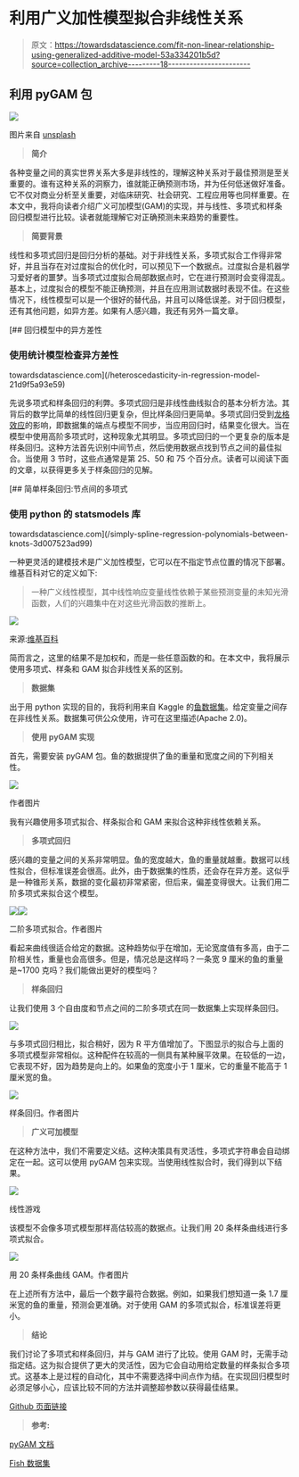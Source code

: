 # 利用广义加性模型拟合非线性关系

> 原文：<https://towardsdatascience.com/fit-non-linear-relationship-using-generalized-additive-model-53a334201b5d?source=collection_archive---------18----------------------->

## 利用 pyGAM 包

![](img/b25d11f63c1f4a8be6bc53ca79c12930.png)

图片来自 [unsplash](https://unsplash.com/photos/s03sK2VLNpc)

> **简介**

各种变量之间的真实世界关系大多是非线性的，理解这种关系对于最佳预测是至关重要的。谁有这种关系的洞察力，谁就能正确预测市场，并为任何低迷做好准备。它不仅对商业分析至关重要，对临床研究、社会研究、工程应用等也同样重要。在本文中，我将向读者介绍广义可加模型(GAM)的实现，并与线性、多项式和样条回归模型进行比较。读者就能理解它对正确预测未来趋势的重要性。

> **简要背景**

线性和多项式回归是回归分析的基础。对于非线性关系，多项式拟合工作得非常好，并且当存在对过度拟合的优化时，可以预见下一个数据点。过度拟合是机器学习爱好者的噩梦。当多项式过度拟合局部数据点时，它在进行预测时会变得混乱。基本上，过度拟合的模型不能正确预测，并且在应用测试数据时表现不佳。在这些情况下，线性模型可以是一个很好的替代品，并且可以降低误差。对于回归模型，还有其他问题，如异方差。如果有人感兴趣，我还有另外一篇文章。

[](/heteroscedasticity-in-regression-model-21d9f5a93e59) [## 回归模型中的异方差性

### 使用统计模型检查异方差性

towardsdatascience.com](/heteroscedasticity-in-regression-model-21d9f5a93e59) 

先说多项式和样条回归的利弊。多项式回归是非线性曲线拟合的基本分析方法。其背后的数学比简单的线性回归更复杂，但比样条回归更简单。多项式回归受到[龙格效应](https://en.wikipedia.org/wiki/Runge%27s_phenomenon)的影响，即数据集的端点与模型不同步，当应用回归时，结果变化很大。当在模型中使用高阶多项式时，这种现象尤其明显。多项式回归的一个更复杂的版本是样条回归。这种方法首先识别中间节点，然后使用数据点找到节点之间的最佳拟合。当使用 3 节时，这些点通常是第 25、50 和 75 个百分点。读者可以阅读下面的文章，以获得更多关于样条回归的见解。

[](/simply-spline-regression-polynomials-between-knots-3d007523ad99) [## 简单样条回归:节点间的多项式

### 使用 python 的 statsmodels 库

towardsdatascience.com](/simply-spline-regression-polynomials-between-knots-3d007523ad99) 

一种更灵活的建模技术是广义加性模型，它可以在不指定节点位置的情况下部署。维基百科对它的定义如下:

> 一种广义线性模型，其中线性响应变量线性依赖于某些预测变量的未知光滑函数，人们的兴趣集中在对这些光滑函数的推断上。

![](img/5d4f056612a5d71bfd1e61749049a1c8.png)

来源:[维基百科](https://en.wikipedia.org/wiki/Generalized_additive_model)

简而言之，这里的结果不是加权和，而是一些任意函数的和。在本文中，我将展示使用多项式、样条和 GAM 拟合非线性关系的区别。

> **数据集**

出于用 python 实现的目的，我将利用来自 Kaggle 的[鱼数据集](https://www.kaggle.com/mathchi/study-polynomial-regression/data)。给定变量之间存在非线性关系。数据集可供公众使用，许可在这里描述(Apache 2.0)。

> **使用 pyGAM 实现**

首先，需要安装 pyGAM 包。鱼的数据提供了鱼的重量和宽度之间的下列相关性。

![](img/c1c4eb21eb18589664c56e5fe231b874.png)

作者图片

我有兴趣使用多项式拟合、样条拟合和 GAM 来拟合这种非线性依赖关系。

> **多项式回归**

感兴趣的变量之间的关系非常明显。鱼的宽度越大，鱼的重量就越重。数据可以线性拟合，但标准误差会很高。此外，由于数据集的性质，还会存在异方差。这似乎是一种锥形关系，数据的变化最初非常紧密，但后来，偏差变得很大。让我们用二阶多项式来拟合这个模型。

![](img/63cace2db185f48ca8d5f9e7f90c1ba0.png)![](img/3c022d585cc5bd45c6b8811c2fe60c66.png)

二阶多项式拟合。作者图片

看起来曲线很适合给定的数据。这种趋势似乎在增加，无论宽度值有多高，由于二阶相关性，重量也会高很多。但是，情况总是这样吗？一条宽 9 厘米的鱼的重量是~1700 克吗？我们能做出更好的模型吗？

> **样条回归**

让我们使用 3 个自由度和节点之间的二阶多项式在同一数据集上实现样条回归。

![](img/a41ebb760975da4733b4cc5f293d7386.png)

与多项式回归相比，拟合稍好，因为 R 平方值增加了。下图显示的拟合与上面的多项式模型非常相似。这种配件在较高的一侧具有某种展平效果。在较低的一边，它表现不好，因为趋势是向上的。如果鱼的宽度小于 1 厘米，它的重量不能高于 1 厘米宽的鱼。

![](img/8a88ec747558b7aee5cc11bcf11917e7.png)

样条回归。作者图片

> **广义可加模型**

在这种方法中，我们不需要定义结。这种决策具有灵活性，多项式字符串会自动绑定在一起。这可以使用 pyGAM 包来实现。当使用线性拟合时，我们得到以下结果。

![](img/ae38eb32c06ec09aeb01457e3107328f.png)

线性游戏

该模型不会像多项式模型那样高估较高的数据点。让我们用 20 条样条曲线进行多项式拟合。

![](img/c817c3c9b8099e6cc6e0b7be55238630.png)

用 20 条样条曲线 GAM。作者图片

在上述所有方法中，最后一个数字最符合数据。例如，如果我们想知道一条 1.7 厘米宽的鱼的重量，预测会更准确。对于使用 GAM 的多项式拟合，标准误差将更小。

> **结论**

我们讨论了多项式和样条回归，并与 GAM 进行了比较。使用 GAM 时，无需手动指定结。这为拟合提供了更大的灵活性，因为它会自动用给定数量的样条拟合多项式。这基本上是过程的自动化，其中不需要选择中间点作为结。在实现回归模型时必须足够小心，应该比较不同的方法并调整超参数以获得最佳结果。

[Github 页面链接](https://mdsohelmahmood.github.io/2021/11/17/GAM.html)

> **参考:**

[pyGAM 文档](https://pygam.readthedocs.io/en/latest/notebooks/tour_of_pygam.html)

[Fish 数据集](https://www.kaggle.com/mathchi/study-polynomial-regression/data)